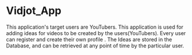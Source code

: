 # Vidjot_App
This application's target users are YouTubers. This application is used for adding ideas for videos to be created by the users(YouTubers). Every user can register and create their own profile . The Ideas are stored in the Database, and can be retrieved at any point of time by the particular user. 

